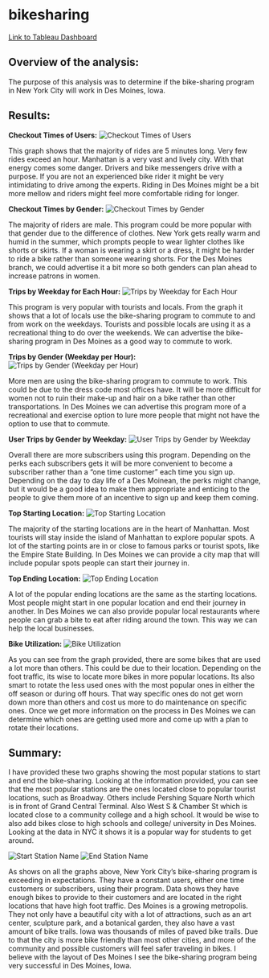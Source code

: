 # bikesharing

[Link to Tableau Dashboard](https://public.tableau.com/app/profile/danieli.pati.o/viz/Module_14Challenge_16484362420270/Deliverable3?publish=yes)

##	Overview of the analysis:
The purpose of this analysis was to determine if the bike-sharing program in New York City will work in Des Moines, Iowa. 


##	Results:
**Checkout Times of Users:**
![Checkout Times of Users](https://user-images.githubusercontent.com/92958939/160324355-b602a3d5-2bbb-4ccf-a400-d3fe4b1ae202.png)

This graph shows that the majority of rides are 5 minutes long. Very few rides exceed an hour. Manhattan is a very vast and lively city. With that energy comes some danger. Drivers and bike messengers drive with a purpose. If you are not an experienced bike rider it might be very intimidating to drive among the experts. 
Riding in Des Moines might be a bit more mellow and riders might feel more comfortable riding for longer.

**Checkout Times by Gender:**
![Checkout Times by Gender](https://user-images.githubusercontent.com/92958939/160324469-e056371f-8c99-4cfb-86a0-fdb28c4c64a0.png)

The majority of riders are male. This program could be more popular with that gender due to the difference of clothes. New York gets really warm and humid in the summer, which prompts people to wear lighter clothes like shorts or skirts. If a woman is wearing a skirt or a dress, it might be harder to ride a bike rather than someone wearing shorts.
For the Des Moines branch, we could advertise it a bit more so both genders can plan ahead to increase patrons in women.

**Trips by Weekday for Each Hour:**
![Trips by Weekday for Each Hour](https://user-images.githubusercontent.com/92958939/160324559-589773bf-c3e5-4635-96fd-8d0b74ecb29e.png)

This program is very popular with tourists and locals. From the graph it shows that a lot of locals use the bike-sharing program to commute to and from work on the weekdays. Tourists and possible locals are using it as a recreational thing to do over the weekends. 
We can advertise the bike-sharing program in Des Moines as a good way to commute to work.

**Trips by Gender (Weekday per Hour):**
![Trips by Gender (Weekday per Hour)](https://user-images.githubusercontent.com/92958939/160324601-2e7f7171-c9c8-4440-b4d6-deada246292d.png)

More men are using the bike-sharing program to commute to work. This could be due to the dress code most offices have. It will be more difficult for women not to ruin their make-up and hair on a bike rather than other transportations. 
In Des Moines we can advertise this program more of a recreational and exercise option to lure more people that might not have the option to use that to commute. 

**User Trips by Gender by Weekday:**
![User Trips by Gender by Weekday](https://user-images.githubusercontent.com/92958939/160324647-3f71ca44-6b20-4291-8654-145995216835.png)

Overall there are more subscribers using this program. Depending on the perks each subscribers gets it will be more convenient to become a subscriber rather than a “one time customer” each time you sign up. 
Depending on the day to day life of a Des Moinean, the perks might change, but it would be a good idea to make them appropriate and enticing to the people to give them more of an incentive to sign up and keep them coming.

**Top Starting Location:**
![Top Starting Location](https://user-images.githubusercontent.com/92958939/160324667-2810493c-488c-4eff-911c-adff0f3abc35.png)

The majority of the starting locations are in the heart of Manhattan. Most tourists will stay inside the island of Manhattan to explore popular spots. A lot of the starting points are in or close to famous parks or tourist spots, like the Empire State Building.
In Des Moines we can provide a city map that will include popular spots people can start their journey in.

**Top Ending Location:**
![Top Ending Location](https://user-images.githubusercontent.com/92958939/160324677-e3b733f5-0aeb-4017-a180-e9f8495c43e4.png)

A lot of the popular ending locations are the same as the starting locations. Most people might start in one popular location and end their journey in another.
In Des Moines we can also provide popular local restaurants where people can grab a bite to eat after riding around the town. This way we can help the local businesses.

**Bike Utilization:**
![Bike Utilization](https://user-images.githubusercontent.com/92958939/160324710-5fb876ff-e1d5-4b49-8d7d-8d22b80901dc.png)

As you can see from the graph provided, there are some bikes that are used a lot more than others. This could be due to their location. Depending on the foot traffic, its wise to locate more bikes in more popular locations. Its also smart to rotate the less used ones with the most popular ones in either the off season or during off hours. That way specific ones do not get worn down more than others and cost us more to do maintenance on specific ones.
Once we get more information on the process in Des Moines we can determine which ones are getting used more and come up with a plan to rotate their locations.

##	Summary: 

I have provided these two graphs showing the most popular stations to start and end the bike-sharing. Looking at the information provided, you can see that the most popular stations are the ones located close to popular tourist locations, such as Broadway. Others include Pershing Square North which is in front of Grand Central Terminal. Also West S & Chamber St which is located close to a community college and a high school.
It would be wise to also add bikes close to high schools and college/ university in Des Moines. Looking at the data in NYC it shows it is a popular way for students to get around. 

![Start Station Name](https://user-images.githubusercontent.com/92958939/160324789-ec2237ff-ec0c-4774-87c3-e55641cdf83a.png)
![End Station Name](https://user-images.githubusercontent.com/92958939/160324800-12433c50-9870-4911-a1c4-10b69ce9b739.png)


As shows on all the graphs above, New York City’s bike-sharing program is exceeding in expectations. They have a constant users, either one time customers or subscribers, using their program. Data shows they have enough bikes to provide to their customers and are located in the right locations that have high foot traffic.
Des Moines is a growing metropolis. They not only have a beautiful city with a lot of attractions, such as an art center, sculpture park, and a botanical garden, they also have a vast amount of bike trails. Iowa was thousands of miles of paved bike trails. Due to that the city is more bike friendly than most other cities, and more of the community and possible customers will feel safer traveling in bikes. I believe with the layout of Des Moines I see the bike-sharing program being very successful in Des Moines, Iowa.

